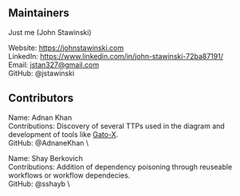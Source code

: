 ## Maintainers
Just me (John Stawinski)

Website: https://johnstawinski.com \
LinkedIn: https://www.linkedin.com/in/john-stawinski-72ba87191/ \
Email: jstan327@gmail.com \
GitHub: @jstawinski 

## Contributors
Name: Adnan Khan \
Contributions: Discovery of several TTPs used in the diagram and development of tools like [Gato-X](https://github.com/AdnaneKhan/Gato-X). \
GitHub: @AdnaneKhan \


Name: Shay Berkovich \
Contributions: Addition of dependency poisoning through reuseable workflows or workflow dependecies. \
GitHub: @sshayb \

